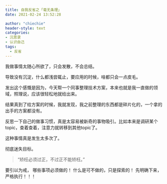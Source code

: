 ```yaml
---
title: 自我反省之「毫无条理」
date: 2021-02-24 13:52:28

author: "chiechie"
header-style: text
categories: 
- 沉思录
- 认识自己
tags:
  - 反省
---
```



我做事情太随心所欲了，只会发散，不会总结。

导致没有沉淀，什么都浅尝辄止，要应用的时候，啥都只会一点皮毛。

发出这个感慨是因为，今天帮一个同事整理技术方案，本来也就是我一直做的领域，照理说，应该很轻松地就给出来。

结果真到了给方案的时候，我就发现，我之前整理的东西都是碎片化的，一个拿的出手的方案都没有。

反思一下自己的做事习惯，真是太容易被新奇的事物吸引。比如本来是调研某个topic，查着查着，注意力就转移到其他topic了。

这种事情真是发生太多次了。

彻底迷失目标。

> “矫枉必须过正，不过正不能矫枉。”

要引以为戒，
哪些事项必须做的！
什么是可不做的，只是探索的！
先明确下来，严格执行！！！


